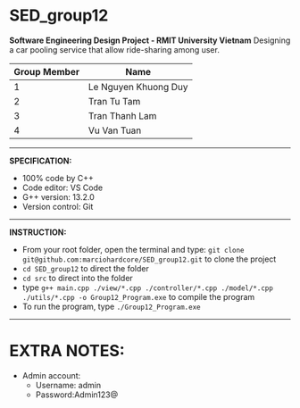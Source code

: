 # SED_group12

**Software Engineering Design Project - RMIT University Vietnam**
Designing a car pooling service that allow ride-sharing among user.

| Group Member | Name |
| --- | --- |
| 1 | Le Nguyen Khuong Duy |
| 2 | Tran Tu Tam |
| 3 | Tran Thanh Lam |
| 4 | Vu Van Tuan |

---

**SPECIFICATION:**

- 100% code by C++
- Code editor: VS Code
- G++ version: 13.2.0
- Version control: Git

---

**INSTRUCTION:**

- From your root folder, open the terminal and type: `git clone git@github.com:marciohardcore/SED_group12.git` to clone the project
- `cd SED_group12` to direct the folder
- `cd src` to direct into the folder
- type `g++ main.cpp ./view/*.cpp ./controller/*.cpp ./model/*.cpp ./utils/*.cpp -o Group12_Program.exe` to compile the program
- To run the program, type `./Group12_Program.exe`

---

# **EXTRA NOTES:**
- Admin account:
  - Username: admin
  - Password:Admin123@
